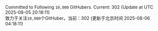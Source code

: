 Committed to Following `10,000` GitHubers. Current: <!-- FOLLOWING_COUNT -->302<!-- FOLLOWING_COUNT --> (Update at UTC <!-- LAST_UPDATED -->2025-08-05 20:18:11<!-- LAST_UPDATED -->)<br>
致力于关注`10,000`个GitHuber。当前：<!-- FOLLOWING_COUNT -->302<!-- FOLLOWING_COUNT --> (更新于北京时间 <!-- LAST_UPDATED_CST -->2025-08-06 04:18:11<!-- LAST_UPDATED_CST -->)
